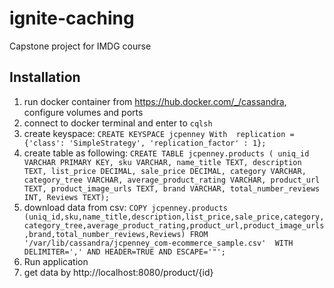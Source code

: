 # ignite-caching
Capstone project for IMDG course

## Installation

1. run docker container from https://hub.docker.com/_/cassandra,
configure volumes and ports
1. connect to docker terminal and enter to ``` cqlsh ```
1. create keyspace: ``` CREATE KEYSPACE jcpenney With 
replication = {'class': 'SimpleStrategy', 'replication_factor' : 1}; ```
1. create table as following: ``` CREATE TABLE jcpenney.products (
uniq_id VARCHAR PRIMARY KEY,
sku VARCHAR,
name_title TEXT,
description TEXT,
list_price DECIMAL,
sale_price DECIMAL,
category VARCHAR,
category_tree VARCHAR,
average_product_rating VARCHAR,
product_url TEXT,
product_image_urls TEXT,
brand VARCHAR,
total_number_reviews INT,
Reviews TEXT); ```
1. download data from csv: ``` COPY jcpenney.products (uniq_id,sku,name_title,description,list_price,sale_price,category,category_tree,average_product_rating,product_url,product_image_urls,brand,total_number_reviews,Reviews)
FROM '/var/lib/cassandra/jcpenney_com-ecommerce_sample.csv' 
WITH DELIMITER=',' AND HEADER=TRUE AND ESCAPE='"'; ```
1. Run application
1. get data by http://localhost:8080/product/{id}

